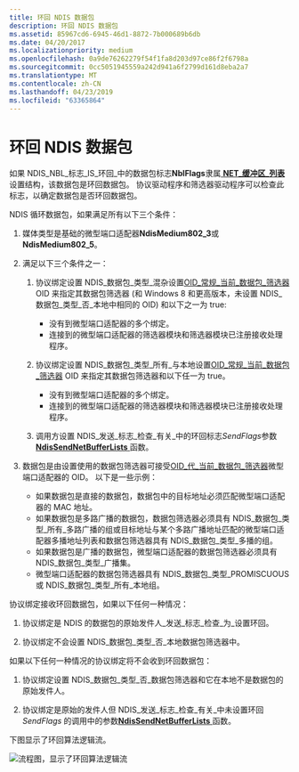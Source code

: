 ```yaml
---
title: 环回 NDIS 数据包
description: 环回 NDIS 数据包
ms.assetid: 85967cd6-6945-46d1-8872-7b000689b6db
ms.date: 04/20/2017
ms.localizationpriority: medium
ms.openlocfilehash: 0a9de76262279f54f1fa8d203d97ce86f2f6798a
ms.sourcegitcommit: 0cc5051945559a242d941a6f2799d161d8eba2a7
ms.translationtype: MT
ms.contentlocale: zh-CN
ms.lasthandoff: 04/23/2019
ms.locfileid: "63365864"
---
```

# <a name="looping-back-ndis-packets"></a>环回 NDIS 数据包





如果 NDIS\_NBL\_标志\_IS\_环回\_中的数据包标志**NblFlags**隶属[ **NET\_缓冲区\_列表**](https://msdn.microsoft.com/library/windows/hardware/ff568388)设置结构，该数据包是环回数据包。 协议驱动程序和筛选器驱动程序可以检查此标志，以确定数据包是否环回数据包。

NDIS 循环数据包，如果满足所有以下三个条件：

1.  媒体类型是基础的微型端口适配器**NdisMedium802\_3**或**NdisMedium802\_5**。

2.  满足以下三个条件之一：
    1.  协议绑定设置 NDIS\_数据包\_类型\_混杂设置[OID\_常规\_当前\_数据包\_筛选器](https://msdn.microsoft.com/library/windows/hardware/ff569575)OID 来指定其数据包筛选器 (和 Windows 8 和更高版本，未设置 NDIS\_数据包\_类型\_否\_本地中相同的 OID) 和以下之一为 true:

        -   没有到微型端口适配器的多个绑定。
        -   连接到的微型端口适配器的筛选器模块和筛选器模块已注册接收处理程序。

    2.  协议绑定设置 NDIS\_数据包\_类型\_所有\_与本地设置[OID\_常规\_当前\_数据包\_筛选器](https://msdn.microsoft.com/library/windows/hardware/ff569575) OID 来指定其数据包筛选器和以下任一为 true。
        -   没有到微型端口适配器的多个绑定。
        -   连接到的微型端口适配器的筛选器模块和筛选器模块已注册接收处理程序。

    3.  调用方设置 NDIS\_发送\_标志\_检查\_有关\_中的环回标志*SendFlags*参数[ **NdisSendNetBufferLists** ](https://msdn.microsoft.com/library/windows/hardware/ff564535)函数。

3.  数据包是由设置使用的数据包筛选器可接受[OID\_代\_当前\_数据包\_筛选器](https://msdn.microsoft.com/library/windows/hardware/ff569575)微型端口适配器的 OID。 以下是一些示例：
    -   如果数据包是直接的数据包，数据包中的目标地址必须匹配微型端口适配器的 MAC 地址。
    -   如果数据包是多路广播的数据包，数据包筛选器必须具有 NDIS\_数据包\_类型\_所有\_多路广播的组或目标地址与某个多路广播地址匹配的微型端口适配器多播地址列表和数据包筛选器具有 NDIS\_数据包\_类型\_多播的组。
    -   如果数据包是广播的数据包，微型端口适配器的数据包筛选器必须具有 NDIS\_数据包\_类型\_广播集。
    -   微型端口适配器的数据包筛选器具有 NDIS\_数据包\_类型\_PROMISCUOUS 或 NDIS\_数据包\_类型\_所有\_本地组。

协议绑定接收环回数据包，如果以下任何一种情况：

1.  协议绑定是 NDIS 的数据包的原始发件人\_发送\_标志\_检查\_为\_设置环回。

2.  协议绑定不会设置 NDIS\_数据包\_类型\_否\_本地数据包筛选器中。

如果以下任何一种情况的协议绑定将不会收到环回数据包：

1.  协议绑定设置 NDIS\_数据包\_类型\_否\_数据包筛选器和它在本地不是数据包的原始发件人。

2.  协议绑定是原始的发件人但 NDIS\_发送\_标志\_检查\_有关\_中未设置环回*SendFlags* 的调用中的参数[**NdisSendNetBufferLists** ](https://msdn.microsoft.com/library/windows/hardware/ff564535)函数。

下图显示了环回算法逻辑流。

![流程图，显示了环回算法逻辑流](images/loopback.png)

 

 





